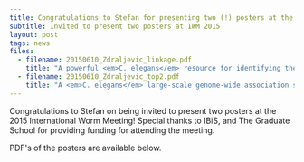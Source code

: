 ```yaml
---
title: Congratulations to Stefan for presenting two (!) posters at the International C. elegans meeting!
subtitle: Invited to present two posters at IWM 2015
layout: post
tags: news
files:
  - filename: 20150610_Zdraljevic_linkage.pdf
    title: "A powerful <em>C. elegans</em> resource for identifying the genetic determinants underlying complex traits"
  - filename: 20150610_Zdraljevic_top2.pdf
    title: "A <em>C. elegans</em> large-scale genome-wide association study reveals hundreds of quantitative trait loci underlying responses to biomedically relevant therapeutics."
---
```


Congratulations to Stefan on being invited to present two posters at the 2015 International Worm Meeting! Special thanks to IBiS, and The Graduate School for providing funding for attending the meeting.

PDF's of the posters are available below.